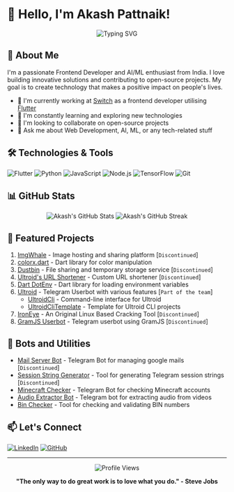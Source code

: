 # 👋 Hello, I'm Akash Pattnaik!

<div align="center">
  <img src="https://readme-typing-svg.herokuapp.com?font=Fira+Code&size=25&pause=1000&color=F7F7F7&center=true&vCenter=true&width=435&lines=Frontend+Developer;AI+%26+ML+Enthusiast;Open+Source+Contributor" alt="Typing SVG" />
</div>

## 🚀 About Me

I'm a passionate Frontend Developer and AI/ML enthusiast from India. I love building innovative solutions and contributing to open-source projects. My goal is to create technology that makes a positive impact on people's lives.

- 🔭 I'm currently working at [Switch](https://switch.pe/) as a frontend developer utilising [Flutter](https://flutter.dev/) 
- 🌱 I'm constantly learning and exploring new technologies
- 👯 I'm looking to collaborate on open-source projects
- 💬 Ask me about Web Development, AI, ML, or any tech-related stuff

## 🛠️ Technologies & Tools

![Flutter](https://img.shields.io/badge/-Flutter-02569B?style=flat-square&logo=flutter&logoColor=white)
![Python](https://img.shields.io/badge/-Python-3776AB?style=flat-square&logo=Python&logoColor=white)
![JavaScript](https://img.shields.io/badge/-JavaScript-F7DF1E?style=flat-square&logo=javascript&logoColor=black)
![Node.js](https://img.shields.io/badge/-Node.js-339933?style=flat-square&logo=Node.js&logoColor=white)
![TensorFlow](https://img.shields.io/badge/-TensorFlow-FF6F00?style=flat-square&logo=TensorFlow&logoColor=white)
![Git](https://img.shields.io/badge/-Git-F05032?style=flat-square&logo=git&logoColor=white)

## 📊 GitHub Stats

<div align="center">
  <img src="https://github-readme-stats.vercel.app/api?username=iAkashPattnaik&show_icons=true&theme=radical" alt="Akash's GitHub Stats" />
  <img src="https://github-readme-streak-stats.herokuapp.com/?user=iAkashPattnaik&theme=radical" alt="Akash's GitHub Streak" />
</div>

## 🌟 Featured Projects

1. [ImgWhale](https://imgwhale.xyz/) - Image hosting and sharing platform [`Discontinued`]
2. [colorx.dart](https://github.com/iAkashPattnaik/colorx.dart/) - Dart library for color manipulation
3. [Dustbin](https://dustbin.me/) - File sharing and temporary storage service [`Discontinued`]
4. [Ultroid's URL Shortener](https://tiny.ultroid.tech/) - Custom URL shortener [`Discontinued`]
5. [Dart DotEnv](https://github.com/iAkashPattnaik/dart_dotenv) - Dart library for loading environment variables
6. [Ultroid](https://github.com/TeamUltroid/Ultroid) - Telegram Userbot with various features [`Part of the team`]
   - [UltroidCli](https://github.com/iAkashPattnaik/UltroidCli) - Command-line interface for Ultroid
   - [UltroidCliTemplate](https://github.com/iAkashPattnaik/UltroidCliTemplate) - Template for Ultroid CLI projects
7. [IronEye](https://github.com/iAkashPattnaik/IronEye) - An Original Linux Based Cracking Tool [`Discontinued`]
8. [GramJS Userbot](https://github.com/gramjsuserbot/gramjsuserbot) - Telegram userbot using GramJS [`Discontinued`]

## 🤖 Bots and Utilities

- [Mail Server Bot](https://github.com/iAkashPattnaik/MailServerBot) - Telegram Bot for managing google mails [`Discontinued`]
- [Session String Generator](https://github.com/iAkashPattnaik/sessionStringGenerator) - Tool for generating Telegram session strings [`Discontinued`]
- [Minecraft Checker](https://github.com/iAkashPattnaik/MinecraftChecker) - Telegram Bot for checking Minecraft accounts
- [Audio Extractor Bot](https://github.com/iAkashPattnaik/AudioExtractorBot) - Telegram bot for extracting audio from videos
- [Bin Checker](https://github.com/iAkashPattnaik/BinChecker) - Tool for checking and validating BIN numbers

## 📫 Let's Connect

[![LinkedIn](https://img.shields.io/badge/-LinkedIn-0077B5?style=flat-square&logo=LinkedIn&logoColor=white)](https://www.linkedin.com/in/iakashpattnaik/)
[![GitHub](https://img.shields.io/badge/-GitHub-181717?style=flat-square&logo=GitHub&logoColor=white)](https://github.com/iAkashPattnaik)

---

<div align="center">
  <img src="https://komarev.com/ghpvc/?username=iAkashPattnaik&color=blueviolet" alt="Profile Views" />
</div>

<div align="center">
  
  **"The only way to do great work is to love what you do." - Steve Jobs**
  
</div>
